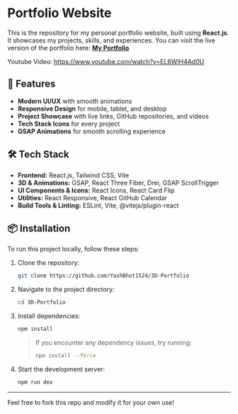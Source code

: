# Portfolio Website

This is the repository for my personal portfolio website, built using **React.js**. It showcases my projects, skills, and experiences. You can visit the live version of the portfolio here: **[My Portfolio](https://www.yashh1524.com/)**

Youtube Video: https://www.youtube.com/watch?v=EL6WlH4Ad0U

## 🚀 Features
- **Modern UI/UX** with smooth animations
- **Responsive Design** for mobile, tablet, and desktop
- **Project Showcase** with live links, GitHub repositories, and videos
- **Tech Stack Icons** for every project
- **GSAP Animations** for smooth scrolling experience

## 🛠️ Tech Stack
- **Frontend:** React.js, Tailwind CSS, Vite
- **3D & Animations:** GSAP, React Three Fiber, Drei, GSAP ScrollTrigger
- **UI Components & Icons:** React Icons, React Card Flip
- **Utilities:** React Responsive, React GitHub Calendar
- **Build Tools & Linting:** ESLint, Vite, @vitejs/plugin-react

## 📦 Installation
To run this project locally, follow these steps:

1. Clone the repository:
   ```bash
   git clone https://github.com/YashBhut1524/3D-Portfolio
   ```
2. Navigate to the project directory:
   ```bash
   cd 3D-Portfolio
   ```
3. Install dependencies:
   ```bash
   npm install
   ```
   > If you encounter any dependency issues, try running:
   > ```bash
   > npm install --force
   > ```
4. Start the development server:
   ```bash
   npm run dev
   ```

---
Feel free to fork this repo and modify it for your own use!
